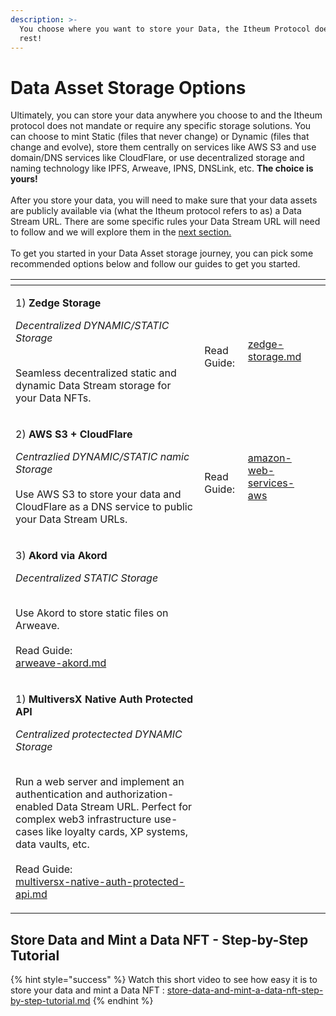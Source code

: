 ```yaml
---
description: >-
  You choose where you want to store your Data, the Itheum Protocol does the
  rest!
---
```


# Data Asset Storage Options

Ultimately, you can store your data anywhere you choose to and the Itheum protocol does not mandate or require any specific storage solutions. You can choose to mint Static (files that never change) or Dynamic (files that change and evolve), store them centrally on services like AWS S3 and use domain/DNS services like CloudFlare, or use decentralized storage and naming technology like IPFS, Arweave, IPNS, DNSLink, etc.  **The choice is yours!** \
\
After you store your data, you will need to make sure that your data assets are publicly available via (what the Itheum protocol refers to as) a Data Stream URL. There are some specific rules your Data Stream URL will need to follow and we will explore them in the [next section.](data-stream-url-rules.md)\
\
To get you started in your Data Asset storage journey, you can pick some recommended options below and follow our guides to get you started.

<table data-view="cards"><thead><tr><th></th><th></th><th></th><th data-hidden data-card-cover data-type="files"></th></tr></thead><tbody><tr><td><p>1) <strong>Zedge Storage</strong></p><p><em>Decentralized DYNAMIC/STATIC Storage</em><br><br></p><p>Seamless decentralized static and dynamic Data Stream storage for your Data NFTs.</p></td><td><br>Read Guide:</td><td><a data-mention href="zedge-storage.md">zedge-storage.md</a></td><td></td></tr><tr><td><p>2) <strong>AWS S3 + CloudFlare</strong></p><p><em>Centrazlied DYNAMIC/STATIC namic Storage</em><br><br>Use AWS S3 to store your data and CloudFlare as a DNS service to public your Data Stream URLs.</p></td><td><br>Read Guide:</td><td><a data-mention href="amazon-web-services-aws/">amazon-web-services-aws</a></td><td></td></tr><tr><td><p>3) <strong>Akord via Akord</strong></p><p><em>Decentralized STATIC Storage</em><br><br></p><p>Use Akord to store static files on Arweave. <br><br>Read Guide:<br><a data-mention href="arweave-akord.md">arweave-akord.md</a></p></td><td></td><td></td><td></td></tr><tr><td><p>1) <strong>MultiversX Native Auth Protected API</strong></p><p><em>Centralized protectected DYNAMIC Storage</em><br><br></p><p>Run a web server and implement an authentication and authorization-enabled Data Stream URL. Perfect for complex web3 infrastructure use-cases like loyalty cards, XP systems, data vaults, etc.<br><br>Read Guide:<br><a data-mention href="multiversx-native-auth-protected-api.md">multiversx-native-auth-protected-api.md</a></p></td><td></td><td></td><td></td></tr></tbody></table>

## Store Data and Mint a Data NFT - Step-by-Step Tutorial

{% hint style="success" %}
Watch this short video to see how easy it is to store your data and mint a Data NFT : [store-data-and-mint-a-data-nft-step-by-step-tutorial.md](../../product/data-dex/minting-a-data-nft/store-data-and-mint-a-data-nft-step-by-step-tutorial.md "mention")
{% endhint %}

